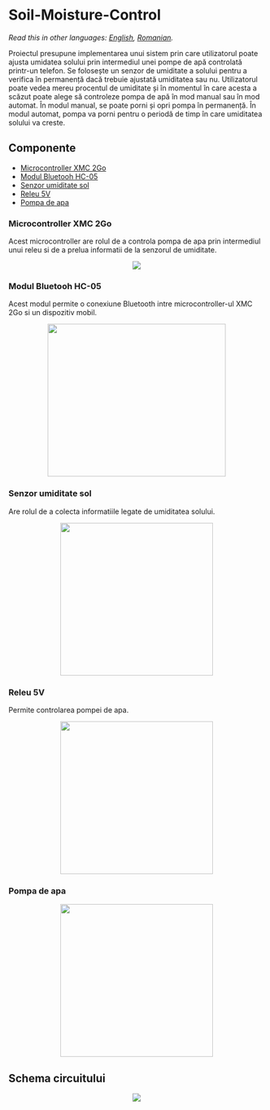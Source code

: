 # Soil-Moisture-Control

*Read this in other languages: [English](README.en.md), [Romanian](README.md).*

Proiectul presupune implementarea unui sistem prin care utilizatorul poate ajusta umidatea solului prin intermediul unei pompe de apă controlată printr-un telefon. Se folosește un senzor de umiditate a solului pentru a verifica în permanență dacă trebuie ajustată umiditatea sau nu. Utilizatorul poate vedea mereu procentul de umiditate și în momentul în
care acesta a scăzut poate alege să controleze pompa de apă în mod manual sau în mod automat. În modul manual, se poate porni și opri pompa în permanență. În modul automat, pompa va porni pentru o periodă de timp în care umiditatea solului va creste.

## Componente
  - [Microcontroller XMC 2Go](#Microcontroller-XMC-2Go)
  - [Modul Bluetooh HC-05](#Modul-Bluetooh-HC-05)
  - [Senzor umiditate sol](#Senzor-umiditate-sol)
  - [Releu 5V](#Releu-5V)
  - [Pompa de apa](#Pompa-de-apa)
  
### Microcontroller XMC 2Go
Acest microcontroller are rolul de a controla pompa de apa prin intermediul unui releu si de a prelua informatii de la senzorul de umiditate.
<p align="center">
  <img src="https://lh5.googleusercontent.com/08mrpW-P9tvrNUtpExyJ_qcaxljHNjZQZBeHNrqWRyvXTZ1cDtX7ZxZzdLkq-Ul7oYX7pG5jGxJgs0timrxEDGN2IaeYG7jXJ3d23V2GTod34QS6loj0qe1Mxpi_NtAZ7ZKge4p0">
</p>

### Modul Bluetooh HC-05
Acest modul permite o conexiune Bluetooth intre microcontroller-ul XMC 2Go si un dispozitiv mobil.
<p align="center">
  <img width="350" height="300" src="https://nandgeek.com/wp-content/uploads/2016/05/hc05.png">
</p>

### Senzor umiditate sol
Are rolul de a colecta informatiile legate de umiditatea solului.
<p align="center">
  <img width="300" height="300" src="https://s13emagst.akamaized.net/products/15573/15572752/images/res_ca0b5e3e498910e1bf6765b0232578aa.jpg">
</p>

### Releu 5V
Permite controlarea pompei de apa.
<p align="center">
  <img width="300" height="300" src="https://ardushop.ro/4570-large_default/modul-releu-1-canal.jpg">
</p>

### Pompa de apa
<p align="center">
  <img width="300" height="300" src="https://electronicgadgets.ro/726-large_default/pompa-apa-sumersibila-25-6v-80-120l-ora.jpg">
</p>
  
## Schema circuitului
<p align="center">
  <img src="https://i.ibb.co/xm0j4Qv/Screenshot-1.png">
</p>
